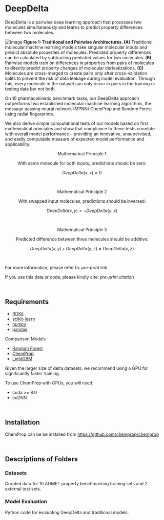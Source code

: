 # DeepDelta
DeepDelta is a pairwise deep learning approach that processes two molecules simultaneously and learns to predict property differences between two molecules. 

![image](https://user-images.githubusercontent.com/127516906/224864795-0bb1e827-9447-489b-9a9b-a60f01bb2526.png)
**Figure 1: Traditional and Pairwise Architectures. (A)** Traditional molecular machine learning models take singular molecular inputs and predict absolute properties of molecules. Predicted property differences can be calculated by subtracting predicted values for two molecules. **(B)** Pairwise models train on differences in properties from pairs of molecules to directly predict property changes of molecular derivatizations. **(C)** Molecules are cross-merged to create pairs only after cross-validation splits to prevent the risk of data leakage during model evaluation. Through this, every molecule in the dataset can only occur in pairs in the training or testing data but not both.

On 10 pharmacokinetic benchmark tasks, our DeepDelta approach outperforms two established molecular machine learning algorithms, the message passing neural network (MPNN) ChemProp and Random Forest using radial fingerprints. 

We also derive simple computational tests of our models based on first mathematical principles and show that compliance to these tests correlate with overall model performance – providing an innovative, unsupervised, and easily computable measure of expected model performance and applicability. 


<p align="center">
Mathematical Principle 1
</p>

<p align="center"> 
  With same molecule for both inputs, predictions should be zero:
</p>

```math
DeepDelta(x,x)= 0
```

<br />

<p align="center">
  Mathematical Principle 2
</p>

<p align="center">
With swapped input molecules, predictions should be inversed: 
</p>

```math
DeepDelta(x,y)= - DeepDelta(y,x) 
```

<br />

<p align="center">
  Mathematical Principle 3
</p>

<p align="center">
Predicted difference between three molecules should be additive:
 </p>
 
```math
DeepDelta(x,y) + DeepDelta(y,z)= DeepDelta(x,z)
```

<br />


For more information, please refer to: *pre-print link*

If you use this data or code, please kindly cite: *pre-print citation*

<br />

## Requirements
* [RDKit](https://www.rdkit.org/docs/Install.html)
* [scikit-learn](https://scikit-learn.org/stable/)
* [numpy](https://numpy.org/)
* [pandas](https://github.com/pandas-dev/pandas)

Comparison Models
* [Random Forest](https://scikit-learn.org/stable/modules/generated/sklearn.ensemble.RandomForestRegressor.html)
* [ChemProp](https://github.com/chemprop/chemprop)
* [LightGBM](https://www.microsoft.com/en-us/research/project/lightgbm/)

Given the larger size of delta datasets, we recommend using a GPU for significantly faster training.

To use ChemProp with GPUs, you will need:
* cuda >= 8.0
* cuDNN

<br />


## Installation
ChemProp can be be installed from https://github.com/chemprop/chemprop 

<br />

## Descriptions of Folders

### Datasets

Curated data for 10 ADMET property benchmarking training sets and 2 external test sets.

### Model Evaluation

Python code for evaluating DeepDelta and traditional models.
